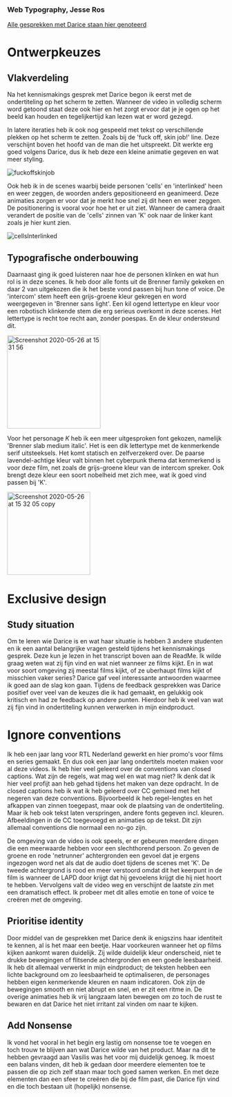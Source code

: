 ### Web Typography, Jesse Ros
[Alle gesprekken met Darice staan hier genoteerd](https://docs.google.com/document/d/1-F7joxiKgjRJFMIHJM7xXkuiHlDqgFeEEK6WWKMJgpA/edit?usp=sharing)

# Ontwerpkeuzes
## Vlakverdeling

Na het kennismakings gesprek met Darice begon ik eerst met de ondertiteling op het scherm te zetten. Wanneer de video in volledig scherm word getoond staat deze ook hier en het zorgt ervoor dat je je ogen op het beeld kan houden en tegelijkertijd kan lezen wat er word gezegd. 

In latere iteraties heb ik ook nog gespeeld met tekst op verschillende plekken op het scherm te zetten. Zoals bij de 'fuck off, skin job!' line. Deze verschijnt boven het hoofd van de man die het uitspreekt. Dit werkte erg goed volgens Darice, dus ik heb deze een kleine animatie gegeven en wat meer styling.  

![fuckoffskinjob](https://user-images.githubusercontent.com/37974966/82904526-e40ead80-9f62-11ea-8097-a9f8477c77fc.gif)

Ook heb ik in de scenes waarbij beide personen 'cells' en 'interlinked' heen en weer zeggen, de woorden anders gepositioneerd en geanimeerd. Deze animaties zorgen er voor dat je merkt hoe snel zij dit heen en weer zeggen. De positionering is vooral voor hoe het er uit ziet. Wanneer de camera draait verandert de positie van de 'cells' zinnen van 'K' ook naar de linker kant zoals je hier kunt zien.

![cellsInterlinked](https://user-images.githubusercontent.com/37974966/82906582-c858d680-9f65-11ea-9923-5ce4fcedce1a.gif)

## Typografische onderbouwing
Daarnaast ging ik goed luisteren naar hoe de personen klinken en wat hun rol is in deze scenes. Ik heb door alle fonts uit de Brenner family gekeken en daar 2 van uitgekozen die ik het beste vond passen bij hun tone of voice. De 'intercom' stem heeft een grijs-groene kleur gekregen en word weergegeven in 'Brenner sans light'. Een kil ogend lettertype en kleur voor een robotisch klinkende stem die erg serieus overkomt in deze scenes. Het lettertype is recht toe recht aan, zonder poespas. En de kleur ondersteund dit.

<img width="216" alt="Screenshot 2020-05-26 at 15 31 56" src="https://user-images.githubusercontent.com/37974966/82906894-37cec600-9f66-11ea-9235-0014b71f4243.png">

Voor het personage *K* heb ik een meer uitgesproken font gekozen, namelijk 'Brenner slab medium italic'. Het is een dik lettertype met de kenmerkende serif uitsteeksels. Het komt statisch en zelfverzekerd over. De paarse lavendel-achtige kleur valt binnen het cyberpunk thema dat kenmerkend is voor deze film, net zoals de grijs-groene kleur van de intercom spreker. Ook brengt deze kleur een soort nobelheid met zich mee, wat ik goed vind passen bij 'K'. 

<img width="192" alt="Screenshot 2020-05-26 at 15 32 05 copy" src="https://user-images.githubusercontent.com/37974966/82906937-44531e80-9f66-11ea-8e73-01f5b9851f42.png">

# Exclusive design
## Study situation
Om te leren wie Darice is en wat haar situatie is hebben 3 andere studenten en ik een aantal belangrijke vragen gesteld tijdens het kennismakings gesprek. Deze kun je lezen in het transcript boven aan de ReadMe. Ik wilde graag weten wat zij fijn vind en wat niet wanneer ze films kijkt. En in wat voor soort omgeving zij meestal films kijkt, of ze uberhaupt films kijkt of misschien vaker series? Darice gaf veel interessante antwoorden waarmee ik goed aan de slag kon gaan. Tijdens de feedback gesprekken was Darice positief over veel van de keuzes die ik had gemaakt, en gelukkig ook kritisch en had ze feedback op andere punten. Hierdoor heb ik veel van wat zij fijn vind in ondertiteling kunnen verwerken in mijn eindproduct.

# Ignore conventions
Ik heb een jaar lang voor RTL Nederland gewerkt en hier promo's voor films en series gemaakt. En dus ook een jaar lang ondertitels moeten maken voor al deze videos. Ik heb hier veel geleerd over de conventions van closed captions. Wat zijn de regels, wat mag wel en wat mag niet? Ik denk dat ik hier veel profijt aan heb gehad tijdens het maken van deze opdracht. In de closed captions heb ik wat ik heb geleerd over CC gemixed met het negeren van deze conventions. Bijvoorbeeld ik heb regel-lengtes en het afkappen van zinnen toegepast, maar ook de plaatsing van de ondertiteling. Maar ik heb ook tekst laten verspringen, andere fonts gegeven incl. kleuren. Afbeeldingen in de CC toegevoegd en animaties op de tekst. Dit zijn allemaal conventions die normaal een no-go zijn.

De omgeving van de video is ook speels, er er gebeuren meerdere dingen die een meerwaarde hebben voor een slechthorend persoon. Zo geven de groene en rode 'netrunner' achtergronden een gevoel dat je ergens ingezogen word net als dat de audio doet tijdens de scenes met 'K'. De tweede achtergrond is rood en meer verstoord omdat dit het keerpunt in de film is wanneer de LAPD door krijgt dat hij gevoelens krijgt die hij niet hoort te hebben. Vervolgens valt de video weg en verschijnt de laatste zin met een dramatisch effect. Ik probeer met dit alles emotie en tone of voice te creëren met de omgeving.

## Prioritise identity
Door middel van de gesprekken met Darice denk ik enigszins haar identiteit te kennen, al is het maar een beetje. Haar voorkeuren wanneer het op films kijken aankomt waren duidelijk. Zij wilde duidelijk kleur onderscheid, niet te drukke bewegingen of flitsende achtergronden en een goede leesbaarheid. Ik heb dit allemaal verwerkt in mijn eindproduct; de teksten hebben een lichte background om zo leesbaarheid te optimaliseren, de personages hebben eigen kenmerkende kleuren en naam indicatoren. Ook zijn de bewegingen smooth en niet abrupt en snel, en er zit een ritme in. De overige animaties heb ik vrij langzaam laten bewegen om zo toch de rust te bewaren en dat Darice het niet irritant zal vinden om naar te kijken.

## Add Nonsense
Ik vond het vooral in het begin erg lastig om nonsense toe te voegen en toch trouw te blijven aan wat Darice wilde van het product. Maar na dit te hebben gevraagd aan Vasilis was het voor mij duidelijk genoeg. Ik moest een balans vinden, dit heb ik gedaan door meerdere elementen toe te passen die op zich zelf staan maar toch goed samen werken. En met deze elementen dan een sfeer te creëren die bij de film past, die Darice fijn vind en die toch bestaan uit (hopelijk) nonsense.
